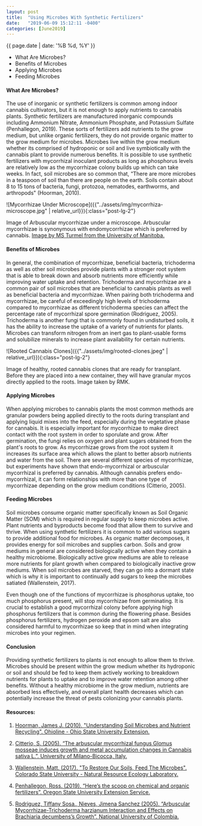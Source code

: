 ```yaml
---
layout: post
title:  "Using Microbes With Synthetic Fertilizers"
date:   "2019-06-09 15:12:11 -0400"
categories: [June2019]
---
```


{{ page.date | date: '%B %d, %Y' }}

* What Are Microbes?
* Benefits of Microbes
* Applying Microbes
* Feeding Microbes


#### What Are Microbes? 
The use of inorganic or synthetic fertilizers is common among indoor cannabis cultivators, but it is not enough to apply nutrients to cannabis plants. Synthetic fertilizers are manufactured inorganic compounds including Ammonium Nitrate, Ammonium Phosphate, and Potassium Sulfate (Penhallegon, 2019). These sorts of fertilizers add nutrients to the grow medium, but unlike organic fertilizers, they do not provide organic matter to the grow medium for microbes. Microbes live within the grow medium whether its comprised of hydroponic or soil and live symbiotically with the cannabis plant to provide numerous benefits. It is possible to use synthetic fertilizers with mycorrhizal inoculant products as long as phosphorus levels are relatively low as the mycorrhizae colony builds up which can take weeks. In fact, soil microbes are so common that, “There are more microbes in a teaspoon of soil than there are people on the earth. Soils contain about 8 to 15 tons of bacteria, fungi, protozoa, nematodes, earthworms, and arthropods" (Hoorman, 2010).

![Mycorrhizae Under Microscope]({{"../assets/img/mycorrhiza-microscope.jpg" | relative_url}}){:class="post-lg-2"}
<div class="text-center blog-caption">
Image of Arbuscular mycorrhizae under a microscope. Arbuscular mycorrhizae is synonymous with endomycorrhizae which is preferred by cannabis. <a href="https://commons.wikimedia.org/wiki/File:Arbuscular_mycorrhiza_microscope.jpg">Image by MS Turmel from the University of Manitoba.</a>
</div>

#### Benefits of Microbes
In general, the combination of mycorrhizae, beneficial bacteria, trichoderma as well as other soil microbes provide plants with a stronger root system that is able to break down and absorb nutrients more efficiently while improving water uptake and retention. Trichoderma and mycorrhizae are a common pair of soil microbes that are beneficial to cannabis plants as well as beneficial bacteria and mycorrhizae. When pairing both trichoderma and mycorrhizae, be careful of exceedingly high levels of trichoderma compared to mycorrhizae as different trichoderma species can affect the percentage rate of mycorrhizal spore germination (Rodriguez, 2005). Trichoderma is another fungi that is commonly found in undisturbed soils, it has the ability to increase the uptake of a variety of nutrients for plants. Microbes can transform nitrogen from an inert gas to plant-usable forms and solubilize minerals to increase plant availability for certain nutrients.

![Rooted Cannabis Clones]({{"../assets/img/rooted-clones.jpeg" | relative_url}}){:class="post-lg-2"}
<div class="text-center blog-caption">
Image of healthy, rooted cannabis clones that are ready for transplant. Before they are placed into a new container, they will have granular mycos directly applied to the roots. Image taken by RMK.
</div>

#### Applying Microbes
When applying microbes to cannabis plants the most common methods are granular powders being applied directly to the roots during transplant and applying liquid mixes into the feed, especially during the vegetative phase for cannabis. It is especially important for mycorrhizae to make direct contact with the root system in order to sporulate and grow. After germination, the fungi relies on oxygen and plant sugars obtained from the plant's roots to grow. As mycorrhizae grows from the root system it increases its surface area which allows the plant to better absorb nutrients and water from the soil. There are several different species of mycorrhizae, but experiments have shown that endo-mycorrhizal or arbuscular mycorrhizal is preferred by cannabis. Although cannabis prefers endo-mycorrhizal, it can form relationships with more than one type of mycorrhizae depending on the grow medium conditions (Citterio, 2005).

#### Feeding Microbes
Soil microbes consume organic matter specifically known as Soil Organic Matter (SOM) which is required in regular supply to keep microbes active. Plant nutrients and byproducts become food that allow them to survive and thrive. When using synthetic fertilizers it is common to add various sugars to provide additional food for microbes. As organic matter decomposes, it provides energy for soil microbes and supplies carbon. Soils and grow mediums in general are considered biologically active when they contain a healthy microbiome. Biologically active grow mediums are able to release more nutrients for plant growth when compared to biologically inactive grow mediums. When soil microbes are starved, they can go into a dormant state which is why it is important to continually add sugars to keep the microbes satiated (Wallenstein, 2017). 

Even though one of the functions of mycorrhizae is phosphorus uptake, too much phosphorus present, will stop mycorrhizae from germinating. It is crucial to establish a good mycorrhizal colony before applying high phosphorus fertilizers that is common during the flowering phase. Besides phosphorus fertilizers, hydrogen peroxide and epsom salt are also considered harmful to mycorrhizae so keep that in mind when integrating microbes into your regimen. 

#### Conclusion
Providing synthetic fertilizers to plants is not enough to allow them to thrive. Microbes should be present within the grow medium whether its hydroponic or soil and should be fed to keep them actively working to breakdown nutrients for plants to uptake and to improve water retention among other benefits. Without a healthy microbiome in the grow medium, nutrients are absorbed less effectively, and overall plant health decreases which can potentially increase the threat of pests colonizing your cannabis plants. 

#### Resources:
1. <a href="https://ohioline.osu.edu/factsheet/SAG-16">Hoorman, James J. (2010). "Understanding Soil Microbes and Nutrient Recycling". Ohioline - Ohio State University Extension.</a>

2. <a href="https://www.ncbi.nlm.nih.gov/pubmed/15698640">Citterio, S. (2005). “The arbuscular mycorrhizal fungus Glomus mosseae induces growth and metal accumulation changes in Cannabis sativa L.”. University of Milano-Bicocca, Italy.</a>

3. <a href="https://www.nrel.colostate.edu/to-restore-our-soils-feed-the-microbes/">Wallenstein, Matt. (2017). "To Restore Our Soils, Feed The Microbes". Colorado State University - Natural Resource Ecology Laboratory.</a>

4. <a href="https://extension.oregonstate.edu/news/heres-scoop-chemical-organic-fertilizers">Penhallegon, Ross. (2019). “Here’s the scoop on chemical and organic fertilizers”. Oregon State University Extension Service.</a>

5. <a href="http://www.scielo.org.co/scielo.php?pid=S0120-548X2006000100004&script=sci_arttext">Rodriguez, Tiffany Sosa., Nieves, Jimena Sanchez (2005). “Arbuscular Mycorrhizae-Trichoderma harzianum Interaction and Effects on Brachiaria decumbens’s Growth”. National University of Colombia.</a>